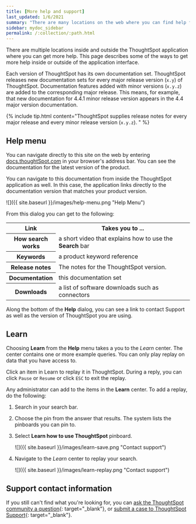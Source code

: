 ```yaml
---
title: [More help and support]
last_updated: 1/6/2021
summary: "There are many locations on the web where you can find help for ThoughtSpot."
sidebar: mydoc_sidebar
permalink: /:collection/:path.html
---
```

There are multiple locations inside and outside the ThoughtSpot application
where you can get more help. This page describes some of the ways to get more
help inside or outside of the application interface.

Each version of ThoughtSpot has its own documentation set. ThoughtSpot releases
new documentation sets for every major release version (`x.y`) of ThoughtSpot.
Documentation features added with minor versions (`x.y.z`) are added to the
corresponding major release.  This means, for example, that new documentation
for 4.4.1 minor release version appears in the 4.4 major version documentation.

{% include tip.html content="ThoughtSpot supplies release notes for every major
release and every minor release version (`x.y.z`). " %}

## Help menu

You can navigate directly to this site on the web by entering
[docs.thoughtSpot.com](https://docs.thoughtspot.com) in your browser's address
bar. You can see the documentation for the latest version of the product.

You can navigate to this documentation from inside the ThoughtSpot application
as well. In this case, the application links directly to the documentation
version that matches your product version.

![]({{ site.baseurl }}/images/help-menu.png "Help Menu")

From this dialog you can get to the following:

<table>
<colgroup>
   <col style="width:25%">
   <col style="width:75%">
</colgroup>
  <tr>
    <th>Link </th>
    <th>Takes you to ...</th>
  </tr>
  <tr>
    <th>How search works</th>
    <td>a short video that explains how to use the <strong>Search</strong> bar</td>
  </tr>
  <tr>
    <th>Keywords</th>
    <td>a product keyword reference</td>
  </tr>
  <tr>
    <th>Release notes</th>
    <td>The notes for the ThoughtSpot version.</td>
  </tr>
  <tr>
    <th>Documentation</th>
    <td>this documentation set</td>
  </tr>
  <tr>
    <th>Downloads</th>
    <td>a list of software downloads such as connectors</td>
  </tr>
</table>

Along the bottom of the **Help** dialog, you can see a link to contact Support as
well as the version of ThoughtSpot you are using.

## Learn

Choosing **Learn** from the **Help** menu takes a you to the *Learn* center.
The center contains one or more example queries.  You can only play replay on data that you have access to.

Click an item in Learn to replay it in ThoughtSpot. During a reply, you can
click `Pause` or `Resume` or click `ESC` to exit the replay.

Any administrator can add to the items in the **Learn** center. To add a replay, do
the following:

1. Search in your search bar.
2. Choose the pin from the answer that results.
   The system lists the pinboards you can pin to.
3. Select **Learn how to use ThoughtSpot** pinboard.

   ![]({{ site.baseurl }}/images/learn-save.png "Contact support")

4. Navigate to the *Learn* center to replay your search.

   ![]({{ site.baseurl }}/images/learn-replay.png "Contact support")


<!-- ## Search the help in search bar

You can search the help directly from the search bar with the `how to` and `help` keywords.

{% include content/keywords-help.md %}

The `how to` keyword takes you into the documentation only. The `help` keyword
allows you to jump directly into a product workflow. -->

## Support contact information
If you still can't find what you're looking for, you can [ask the ThoughtSpot community a question](https://community.thoughtspot.com/s/){: target="_blank"}, or [submit a case to ThoughtSpot Support](https://community.thoughtspot.com/customers/s/contactsupport){: target="_blank"}.
